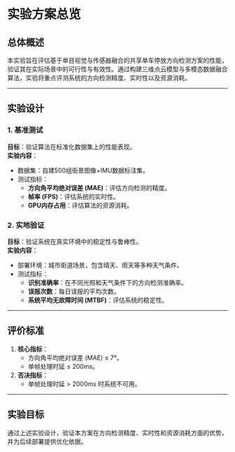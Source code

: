 # 实验方案总览

## 总体概述

本实验旨在评估基于单目视觉与传感器融合的共享单车停放方向检测方案的性能，验证其在实际场景中的可行性与有效性。通过构建三维点云模型与多模态数据融合算法，实验将重点评测系统的方向检测精度、实时性以及资源消耗。

---

## 实验设计

### 1. 基准测试

**目标**：验证算法在标准化数据集上的性能表现。  
**实验内容**：

- 数据集：自建500组街景图像+IMU数据标注集。
- 测试指标：
  - **方向角平均绝对误差 (MAE)**：评估方向检测的精度。
  - **帧率 (FPS)**：评估系统的实时性。
  - **GPU内存占用**：评估算法的资源消耗。

### 2. 实地验证

**目标**：验证系统在真实环境中的稳定性与鲁棒性。  
**实验内容**：

- 部署环境：城市街道场景，包含晴天、雨天等多种天气条件。
- 测试指标：
  - **识别准确率**：在不同光照和天气条件下的方向检测准确率。
  - **误报次数**：每日误报的平均次数。
  - **系统平均无故障时间 (MTBF)**：评估系统的稳定性。

---

## 评价标准

1. **核心指标**：
   - 方向角平均绝对误差 (MAE) ≤ 7°。
   - 单帧处理时延 ≤ 200ms。
2. **否决指标**：
   - 单帧处理时延 > 2000ms 时系统不可用。

---

## 实验目标

通过上述实验设计，验证本方案在方向检测精度、实时性和资源消耗方面的优势，并为后续部署提供优化依据。
